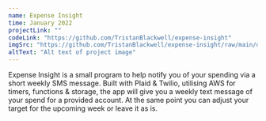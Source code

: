 ```yaml
---
name: Expense Insight
time: January 2022
projectLink: ""
codeLink: "https://github.com/TristanBlackwell/expense-insight"
imgSrc: "https://github.com/TristanBlackwell/expense-insight/raw/main/docs/images/expense-insight.PNG"
altText: "Alt text of project image"
---
```


Expense Insight is a small program to help notify you of your spending via a short weekly SMS message. Built with Plaid & Twilio, utilising AWS for timers, functions & storage, the app will give you a weekly text message of your spend for a provided account. At the same point you can adjust your target for the upcoming week or leave it as is.
